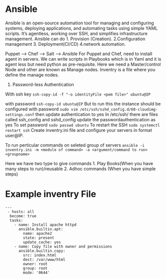 # Ansible
Ansible is an open-source automation tool for managing and configuring systems, deploying applications, and automating tasks using simple YAML scripts. It’s agentless, working over SSH, and simplifies infrastructure management.
Ansible can do 1. Provision (Creation). 2.Configuration management 3. Deployment(CI/CD) 4.network automation.

Puppet --> Chef --> Salt --> Ansible
For Puppet and Chef, need to install agent in servers.
We can write scripts in Playbooks which is in Yaml and it is agent less but need python as pre-requisite.
Here we need a Master/control Node and other are known as Manage nodes.
Inventry is a file where you define the manage nodes.

1. Password-less Authentication 

 With ssh key ```ssh-copy-id -f "-o identityFile <pem file>" ubuntu@IP```

with password ```ssh-copy-id ubuntu@IP```
But to run this the instance should be configured with password 
```sudo vim /etc/ssh/sshd_config.d/60-cloudimg-settings.conf```
then update authentication to yes 
In /etc/ssh/ there are files called ssh_config and sshd_config update the passwordauthentication as yes 
To set password ```sudo passwd ubuntu```
To restart the SSH ```sudo systemctl restart ssh```
Create inventry.ini file and configure your servers in format user@IP.

To run perticular commands on seleted group of servers ```ansible -i inventry.ini -m <module of command> -a <argument/command to run> <groupname>```

Here we have two type to give commands 1. Play Books(When you have many steps to run)/reusable 2. Adhoc commands (When you have simple steps)

# Example inventry File
```
---
 - hosts: all
  become: true
  tasks:
    - name: Install apache httpd
      ansible.builtin.apt:
        name: apache2
        state: present
        update_cache: yes
    - name: Copy file with owner and permissions
      ansible.builtin.copy:
        src: index.html
        dest: /var/www/html
        owner: root
        group: root
        mode: '0644'
```



